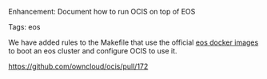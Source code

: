 Enhancement: Document how to run OCIS on top of EOS

Tags: eos

We have added rules to the Makefile that use the official [eos docker images](https://gitlab.cern.ch/eos/eos-docker) to boot an eos cluster and configure OCIS to use it.

https://github.com/owncloud/ocis/pull/172
